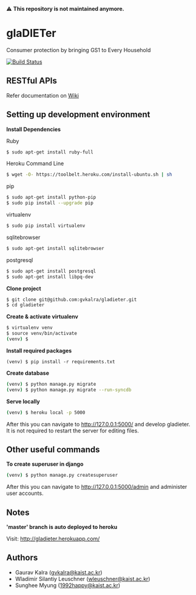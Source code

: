 :warning: **This repository is not maintained anymore.**

glaDIETer
============

Consumer protection by bringing GS1 to Every Household

[![Build Status](https://travis-ci.com/gvkalra/gladieter.svg?token=xgpkznVJFz29W4dWKxyN&branch=master)](https://travis-ci.com/gvkalra/gladieter)

RESTful APIs
--------------------------------------------
Refer documentation on [Wiki](https://github.com/gvkalra/gladieter/wiki/REST-Endpoints)

Setting up development environment
--------------------------------------------
**Install Dependencies**

Ruby
```bash
$ sudo apt-get install ruby-full
```
Heroku Command Line
```bash
$ wget -O- https://toolbelt.heroku.com/install-ubuntu.sh | sh
```
pip
```bash
$ sudo apt-get install python-pip
$ sudo pip install --upgrade pip
```
virtualenv
```bash
$ sudo pip install virtualenv
```
sqlitebrowser
```bash
$ sudo apt-get install sqlitebrowser
```
postgresql
```bash
$ sudo apt-get install postgresql
$ sudo apt-get install libpq-dev
```

**Clone project**

```bash
$ git clone git@github.com:gvkalra/gladieter.git
$ cd gladieter
```

**Create & activate virtualenv**

```bash
$ virtualenv venv
$ source venv/bin/activate
(venv) $
```

**Install required packages**

```
(venv) $ pip install -r requirements.txt
```

**Create database**

```bash
(venv) $ python manage.py migrate
(venv) $ python manage.py migrate --run-syncdb
```

**Serve locally**

```bash
(venv) $ heroku local -p 5000
```
After this you can navigate to http://127.0.0.1:5000/ and develop gladieter. <br/>
It is not required to restart the server for editing files.

Other useful commands
--------------------------------------------
**To create superuser in django**

```bash
(venv) $ python manage.py createsuperuser
```
After this you can navigate to http://127.0.0.1:5000/admin and administer user accounts.

Notes
--------------------------------------------
**'master' branch is auto deployed to heroku**

Visit: http://gladieter.herokuapp.com/

Authors
-----------------
- Gaurav Kalra (<gvkalra@kaist.ac.kr>)
- Wladimir Silantiy Leuschner (<wleuschner@kaist.ac.kr>)
- Sunghee Myung (<1992happy@kaist.ac.kr>)
